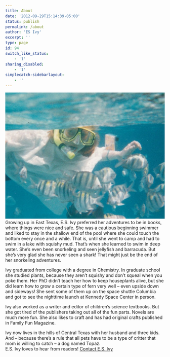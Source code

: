 ```yaml
---
title: About
date: '2012-09-29T15:14:39-05:00'
status: publish
permalink: /about
author: 'ES Ivy'
excerpt: ''
type: page
id: 94
switch_like_status:
    - '1'
sharing_disabled:
    - '1'
simplecatch-sidebarlayout:
    - ''
---
```

![](../uploads/2012/10/snorkel-close-up.jpg?w=300 "snorkel close up")Growing up in East Texas, E.S. Ivy preferred her adventures to be in books, where things were nice and safe. She was a cautious beginning swimmer and liked to stay in the shallow end of the pool where she could touch the bottom every once and a while. That is, until she went to camp and had to swim in a lake with squishy mud. That’s when she learned to swim in deep water. She’s even been snorkeling and seen jellyfish and barracuda. But she’s very glad she has never seen a shark! That might just be the end of her snorkeling adventures.

Ivy graduated from college with a degree in Chemistry. In graduate school she studied plants, because they aren’t squishy and don’t squeal when you poke them. Her PhD didn’t teach her how to keep houseplants alive, but she did learn how to grow a certain type of fern very well – even upside down and sideways! She sent some of them up on the space shuttle Columbia and got to see the nighttime launch at Kennedy Space Center in person.

Ivy also worked as a writer and editor of children’s science textbooks. But she got tired of the publishers taking out all of the fun parts. Novels are much more fun. She also likes to craft and has had original crafts published in Family Fun Magazine.

Ivy now lives in the hills of Central Texas with her husband and three kids. And – because there’s a rule that all pets have to be a type of critter that mom is willing to catch – a dog named Topaz.  
E.S. Ivy loves to hear from readers! [Contact E.S. Ivy](http://192.168.1.34:4945/contact/ "Contact")